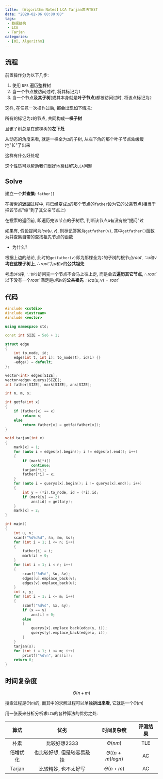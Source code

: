 ```yaml
---
title: 【Algorithm Notes】LCA Tarjan求法TEST
date: "2020-02-06 00:00:00"
tags:
 - 数据结构
 - LCA
 - Tarjan
categories:
 - [OI, Algorithm]
---
```


## 流程

前置操作分为以下几步:

1. 使用 $\texttt{DFS}$ 遍历整棵树
2. 当一个节点被访问过时, 将其标记为`1`
3. 当一个节点**及其子树**(或其本身就是**叶子节点**)都被访问过时, 将该点标记为`2`

<!--more-->

这样, 在任意一次操作过后, 都会出现如下情况:

所有的标记为`2`的节点, 共同构成**一棵子树**

且该子树总是在整棵树的**左下处**

从动态的角度来看, 就是一棵全为`2`的子树, 从左下角的那个叶子节点处缓缓地"长"了出来

这样有什么好处呢

这个性质可以帮助我们很好地离线解决$\texttt{LCA}$问题

## Solve

建立一个**并查集**: `father[]`

在搜索的**返回**过程中, 将已经变成`2`的那个节点的`father`设为它的父亲节点(相当于把该节点"缩"到了其父亲节点上)

在搜索的返回前, 即遍历完该节点的子树后, 判断该节点$u$有没有被"提问"过

如果有, 假设提问为$lca(u, v)$, 则标记答案为`getfather(v)`, 其中`getfather()`函数为并查集自带的查找祖先节点的函数

* 为什么?


根据上边的结论, 此时的`getfather(v)`即为那棵全为`2`的子树的根节点$root'$,  $\because u$和$v$**均在这棵子树上**, $\therefore root'$为$u$和$v$的**公共祖先**

考虑$\texttt{DFS}$序, $\because \texttt{DFS}$访问完一个节点不会马上往上走, 而是会去**遍历其它节点**, $\therefore root'$以下没有一个$root''$满足是$u$和$v$的**公共祖先** $\therefore lca(u, v) = root'$



## 代码

```cpp Code
#include <cstdio>
#include <iostream>
#include <vector>

using namespace std;

const int SIZE = 5e6 + 1;

struct edge
{
    int to_node, id;
    edge(int t, int i): to_node(t), id(i) {}
    ~edge() = default;
};

vector<int> edges[SIZE];
vector<edge> querys[SIZE];
int father[SIZE], mark[SIZE], ans[SIZE];

int n, m, s;

int getfa(int x)
{
    if (father[x] == x)
        return x;
    else
        return father[x] = getfa(father[x]);
}

void tarjan(int x)
{
    mark[x] = 1;
    for (auto i = edges[x].begin(); i != edges[x].end(); i++)
    {
        if (mark[*i])
            continue;
        tarjan(*i);
        father[*i] = x;
    }
    for (auto i = querys[x].begin(); i != querys[x].end(); i++)
    {
        int y = (*i).to_node, id = (*i).id;
        if (mark[y] == 2)
            ans[id] = getfa(y);
    }
    mark[x] = 2;
}

int main()
{
    int u, v;
    scanf("%d%d%d", &n, &m, &s);
    for (int i = 1; i <= n; i++)
    {
        father[i] = i;
        mark[i] = 0;
    }
    for (int i = 1; i < n; i++)
    {
        scanf("%d%d", &u, &v);
        edges[u].emplace_back(v);
        edges[v].emplace_back(u);
    }
    int x, y;
    for (int i = 1; i <= m; i++)
    {
        scanf("%d%d", &x, &y);
        if (x == y)
            ans[i] = 0;
        else
        {
            querys[x].emplace_back(edge(y, i));
            querys[y].emplace_back(edge(x, i));
        }
    }
    tarjan(s);
    for (int i = 1; i <= m; i++)
        printf("%d\n", ans[i]);
    return 0;
}
```

## 时间复杂度

$$ \Theta{(n + m)} $$

搜索过程是$\Theta{(n)}$的, 而其中的求解过程可以单独**拆出来看**, 它就是一个$\Theta{(m)}$

用一张表来分析分析求$\texttt{LCA}$的各种算法的优劣之处:

|   算法   |            优劣            |       时间复杂度        |   评测结果   |
| :------: | :------------------------: | :---------------------: | :------: |
|   朴素   |        比较好想2333        |     $\Theta{(nm)}$      | <red>TLE</red> |
| 倍增优化 | 也比较好想, 但是较容易敲挂 | $\Theta{((n + m)logn)}$ | <green>AC</green>  |
|  Tarjan  |    比较精妙, 也不太好写    |    $\Theta{(n + m)}$    | <green>AC</green>  |
